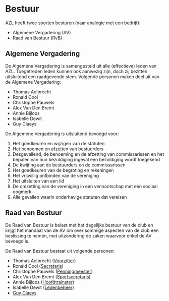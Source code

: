 # Bestuur

AZL heeft twee soorten besturen (naar analogie met een bedrijf):

- Algemene Vergadering (AV)
- Raad van Bestuur (RvB)

## Algemene Vergadering

De Algemene Vergadering is samengesteld uit alle (effectieve) leden van AZL. Toegetreden leden kunnen ook aanwezig zijn, doch zij bezitten uitsluitend een raadgevende stem. Volgende personen maken deel uit van de Algemene Vergadering:

- Thomas Aelbrecht
- Ronald Cool
- Christophe Pauwels
- Alex Van Den Bremt
- Annie Bijloos
- Isabelle Dewit
- Guy Claeys

De Algemene Vergadering is uitsluitend bevoegd voor:

1. Het goedkeuren en wijzigen van de statuten
2. Het benoemen en afzetten van bestuurders
3. Desgevallend, de benoeming en de afzetting van commissarissen en het bepalen van hun bezoldiging ingeval een bezoldiging wordt toegekend
4. De kwijting aan de bestuurders en de commissarissen
5. Het goedkeuren van de begroting en rekeningen
6. Het vrijwillig ontbinden van de vereniging
7. Het uitsluiten van een lid
8. De omzetting van de vereniging in een vennootschap met een sociaal oogmerk
9. Alle gevallen waarin onderhavige statuten dat vereisen

## Raad van Bestuur

De Raad van Bestuur is belast met het dagelijks bestuur van de club en krijgt het mandaat van de AV om over sommige aspecten van de club een beslissing te nemen, met uitzondering de zaken waarvoor enkel de AV bevoegd is.

De Raad van Bestuur bestaat uit volgende personen:

- Thomas Aelbrecht ([Voorzitter](mailto:voorzitter@aquariuslebbeke.be))
- Ronald Cool ([Secretaris](mailto:secretaris@aquariuslebbeke.be))
- Christophe Pauwels ([Penningmeester](mailto:penningmeester@aquariuslebbeke.be))
- Alex Van Den Bremt ([Sportsecretaris](mailto:sportsecretaris@aquariuslebbeke.be))
- Annie Bijloos ([Hoofdtrainster](mailto:annie.bijloos@skynet.be))
- Isabelle Dewit ([Ledenbeheer](mailto:ledenbeheer@aquariuslebbeke.be))
- [Guy Claeys](mailto:info@veconsult.be)
